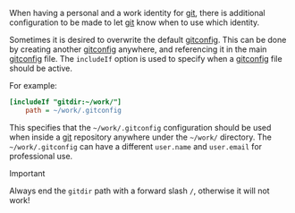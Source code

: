 When having a personal and a work identity for [git](git.md), there is additional configuration to be made to let [git](git.md) know when to use which identity.

Sometimes it is desired to overwrite the default [gitconfig](gitconfig.md).
This can be done by creating another [gitconfig](gitconfig.md) anywhere, and referencing it in the main [gitconfig](gitconfig.md) file.
The `includeIf` option is used to specify when a [gitconfig](gitconfig.md) file should be active.

For example:

```ini
[includeIf "gitdir:~/work/"]
    path = ~/work/.gitconfig
```

This specifies that the `~/work/.gitconfig` configuration should be used when inside a [git](git.md) repository anywhere under the `~/work/` directory.
The `~/work/.gitconfig` can have a different `user.name` and `user.email` for professional use.

> [!IMPORTANT]
> Always end the `gitdir` path with a forward slash `/`, otherwise it will not work!
